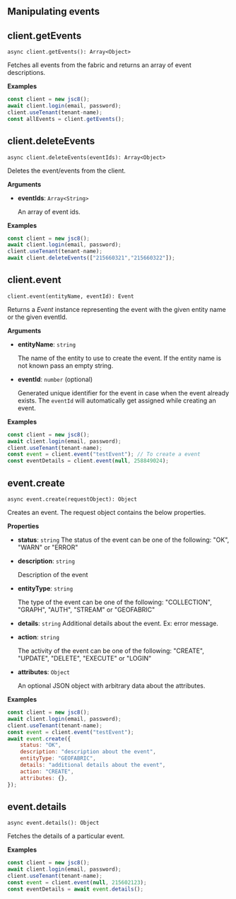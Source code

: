 ## Manipulating events

## client.getEvents

`async client.getEvents(): Array<Object>`

Fetches all events from the fabric and returns an array of event descriptions.

**Examples**

```js
const client = new jsc8();
await client.login(email, password);
client.useTenant(tenant-name);
const allEvents = client.getEvents();
```

## client.deleteEvents

`async client.deleteEvents(eventIds): Array<Object>`

Deletes the event/events from the client.

**Arguments**

- **eventIds**: `Array<String>`

  An array of event ids.

**Examples**

```js
const client = new jsc8();
await client.login(email, password);
client.useTenant(tenant-name);
await client.deleteEvents(["215660321","215660322"]);
```

## client.event

`client.event(entityName, eventId): Event`

Returns a _Event_ instance representing the event with the given entity name or the given eventId.

**Arguments**

- **entityName**: `string`

  The name of the entity to use to create the event. If the entity name is not known pass an empty string.

- **eventId**: `number` (optional)

  Generated unique identifier for the event in case when the event already exists. The `eventId` will automatically get assigned while creating an event.

**Examples**

```js
const client = new jsc8();
await client.login(email, password);
client.useTenant(tenant-name);
const event = client.event("testEvent"); // To create a event
const eventDetails = client.event(null, 258849024);
```

## event.create

`async event.create(requestObject): Object`

Creates an event. The request object contains the below properties.

**Properties**

- **status**: `string`
  The status of the event can be one of the following: "OK", "WARN" or "ERROR"

- **description**: `string`

  Description of the event

- **entityType**: `string`

  The type of the event can be one of the following: "COLLECTION", "GRAPH", "AUTH", "STREAM" or "GEOFABRIC"

- **details**: `string`
  Additional details about the event. Ex: error message.

- **action**: `string`

  The activity of the event can be one of the following: "CREATE", "UPDATE", "DELETE", "EXECUTE" or "LOGIN"

- **attributes**: `Object`

  An optional JSON object with arbitrary data about the attributes.

**Examples**

```js
const client = new jsc8();
await client.login(email, password);
client.useTenant(tenant-name);
const event = client.event("testEvent");
await event.create({
    status: "OK",
    description: "description about the event",
    entityType: "GEOFABRIC",
    details: "additional details about the event",
    action: "CREATE",
    attributes: {},
});
```

## event.details

`async event.details(): Object`

Fetches the details of a particular event.

**Examples**

```js
const client = new jsc8();
await client.login(email, password);
client.useTenant(tenant-name);
const event = client.event(null, 215602123);
const eventDetails = await event.details();
```
